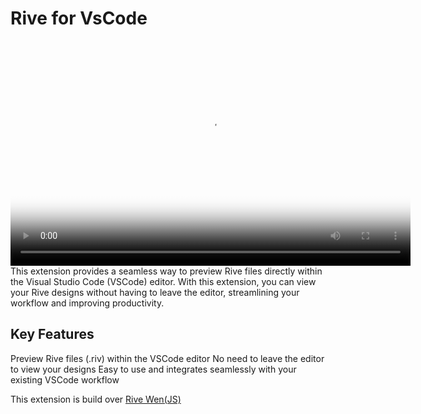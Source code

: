 # Rive for VsCode

<video width="640" poster="preview.png"  src="https://github.com/dev-bazz/rive-preview-extension/blob/main/rive.mov" height="360" controls>
</video>
This extension provides a
seamless way to preview Rive files directly within the Visual Studio
Code (VSCode) editor. With this extension, you can view your Rive
designs without having to leave the editor, streamlining your workflow
and improving productivity.

## Key Features

Preview Rive files (.riv) within the VSCode editor No need to leave
the editor to view your designs Easy to use and integrates seamlessly
with your existing VSCode workflow

This extension is build over
[Rive Wen(JS)](https://help.rive.app/runtimes/overview/web-js)
